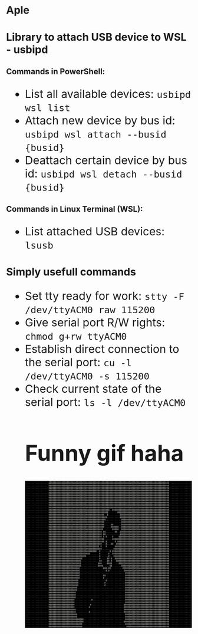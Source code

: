# Aple

<h1>Library to attach USB device to WSL - usbipd</h1>
<h2>Commands in PowerShell:</h2>
<ul style="font-size: 30px">
    <li>List all available devices:   <code>usbipd wsl list</code></li>
    <li>Attach new device by bus id:   <code>usbipd wsl attach --busid {busid}</code></li>
    <li>Deattach certain device by bus id:   <code>usbipd wsl detach --busid {busid}</code></li>
</ul>
<h2>Commands in Linux Terminal (WSL):</h2>
<ul style="font-size:30px">
    <li>List attached USB devices:   <code>lsusb</code></li>
</ul>

<h1>Simply usefull commands</h1>
<ul style="font-size: 30px">
    <li>Set tty ready for work:   <code>stty -F /dev/ttyACM0 raw 115200</code></li>
    <li>Give serial port R/W rights:   <code>chmod g+rw ttyACM0</code></li>
    <li>Establish direct connection to the serial port:   <code>cu -l /dev/ttyACM0 -s 115200</code></li>
    <li>Check current state of the serial port:   <code>ls -l /dev/ttyACM0</code></li>

<h1>Funny gif haha</h1>
<p align="center">
  <img src="demo.gif" alt="animated" />
</p>
